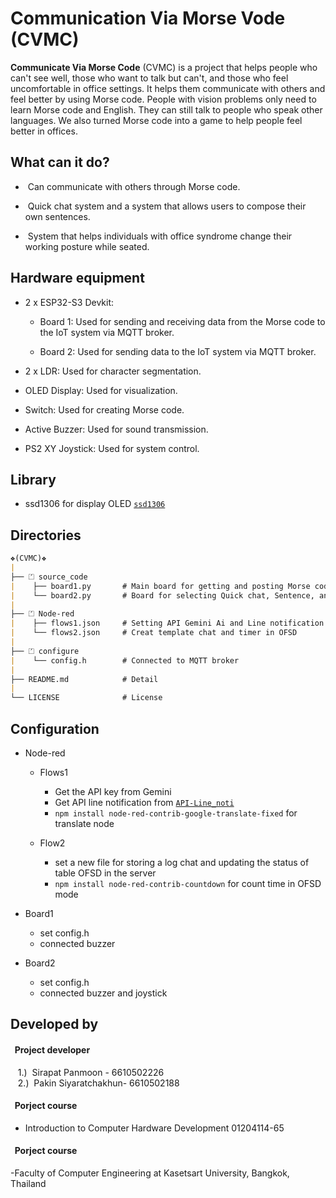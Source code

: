 # Communication Via Morse Vode (CVMC)

<b>Communicate Via Morse Code</b> (CVMC) is a project that helps people who can't see well, those who want to talk but can't, and those who feel uncomfortable in office settings. It helps them communicate with others and feel better by using Morse code. People with vision problems only need to learn Morse code and English. They can still talk to people who speak other languages. We also turned Morse code into a game to help people feel better in offices.

## What can it do?
- &nbsp;Can communicate with others through Morse code.
+ &nbsp;Quick chat system and a system that allows users to compose their own sentences.
- &nbsp;System that helps individuals with office syndrome change their working posture while seated.

## Hardware equipment
+ 2 x ESP32-S3 Devkit:
  - Board 1: Used for sending and receiving data from the Morse code to the IoT system via MQTT broker.
    
  - Board 2: Used for sending data to the IoT system via MQTT broker.
    
+ 2 x LDR: Used for character segmentation.
  
+ OLED Display: Used for visualization.
  
+ Switch: Used for creating Morse code.
  
+ Active Buzzer: Used for sound transmission.

+ PS2 XY Joystick: Used for system control.

## Library
- ssd1306 for display OLED [`ssd1306`](https://github.com/micropython/micropython-esp32/blob/esp32/drivers/display/ssd1306.py)

## Directories
```md
❖(CVMC)❖
|
├── ⏍ source_code 
|    ├── board1.py       # Main board for getting and posting Morse code
|    └── board2.py       # Board for selecting Quick chat, Sentence, and OFSD mode
|
├── ⏍ Node-red
|    ├── flows1.json     # Setting API Gemini Ai and Line notification
|    └── flows2.json     # Creat template chat and timer in OFSD
|
├── ⏍ configure
|    └── config.h        # Connected to MQTT broker
|
├── README.md            # Detail
|
└── LICENSE              # License
```
## Configuration

- Node-red
    - Flows1
      - Get the API key from Gemini
      - Get API line notification from [`API-Line_noti`](https://notify-bot.line.me/doc/en/)
      - `npm install node-red-contrib-google-translate-fixed` for translate node
        
    - Flow2
      - set a new file for storing a log chat and updating the status of table OFSD in the server
      - `npm install node-red-contrib-countdown` for count time in OFSD mode

- Board1
    - set config.h
    - connected buzzer
  
- Board2
    - set config.h
    - connected buzzer and joystick

## Developed by

#### &nbsp;&nbsp;<b>Project developer</b>
&nbsp;&nbsp;&nbsp;1.) &nbsp;Sirapat Panmoon - 6610502226\
&nbsp;&nbsp;&nbsp;2.) &nbsp;Pakin Siyaratchakhun- 6610502188

#### &nbsp;&nbsp;<b>Porject course</b>
- Introduction to Computer Hardware Development 01204114-65
#### &nbsp;&nbsp;<b>Porject course</b>
-Faculty of Computer Engineering at Kasetsart University, Bangkok, Thailand






